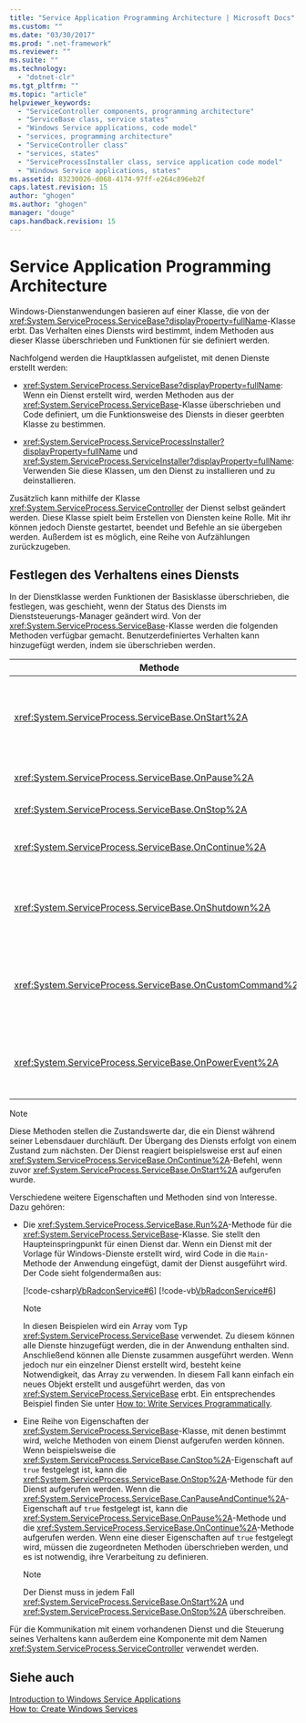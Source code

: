 ```yaml
---
title: "Service Application Programming Architecture | Microsoft Docs"
ms.custom: ""
ms.date: "03/30/2017"
ms.prod: ".net-framework"
ms.reviewer: ""
ms.suite: ""
ms.technology: 
  - "dotnet-clr"
ms.tgt_pltfrm: ""
ms.topic: "article"
helpviewer_keywords: 
  - "ServiceController components, programming architecture"
  - "ServiceBase class, service states"
  - "Windows Service applications, code model"
  - "services, programming architecture"
  - "ServiceController class"
  - "services, states"
  - "ServiceProcessInstaller class, service application code model"
  - "Windows Service applications, states"
ms.assetid: 83230026-d068-4174-97ff-e264c896eb2f
caps.latest.revision: 15
author: "ghogen"
ms.author: "ghogen"
manager: "douge"
caps.handback.revision: 15
---
```

# Service Application Programming Architecture
Windows\-Dienstanwendungen basieren auf einer Klasse, die von der <xref:System.ServiceProcess.ServiceBase?displayProperty=fullName>\-Klasse erbt.  Das Verhalten eines Diensts wird bestimmt, indem Methoden aus dieser Klasse überschrieben und Funktionen für sie definiert werden.  
  
 Nachfolgend werden die Hauptklassen aufgelistet, mit denen Dienste erstellt werden:  
  
-   <xref:System.ServiceProcess.ServiceBase?displayProperty=fullName>: Wenn ein Dienst erstellt wird, werden Methoden aus der <xref:System.ServiceProcess.ServiceBase>\-Klasse überschrieben und Code definiert, um die Funktionsweise des Diensts in dieser geerbten Klasse zu bestimmen.  
  
-   <xref:System.ServiceProcess.ServiceProcessInstaller?displayProperty=fullName> und <xref:System.ServiceProcess.ServiceInstaller?displayProperty=fullName>: Verwenden Sie diese Klassen, um den Dienst zu installieren und zu deinstallieren.  
  
 Zusätzlich kann mithilfe der Klasse <xref:System.ServiceProcess.ServiceController> der Dienst selbst geändert werden.  Diese Klasse spielt beim Erstellen von Diensten keine Rolle. Mit ihr können jedoch Dienste gestartet, beendet und Befehle an sie übergeben werden. Außerdem ist es möglich, eine Reihe von Aufzählungen zurückzugeben.  
  
## Festlegen des Verhaltens eines Diensts  
 In der Dienstklasse werden Funktionen der Basisklasse überschrieben, die festlegen, was geschieht, wenn der Status des Diensts im Dienststeuerungs\-Manager geändert wird.  Von der <xref:System.ServiceProcess.ServiceBase>\-Klasse werden die folgenden Methoden verfügbar gemacht. Benutzerdefiniertes Verhalten kann hinzugefügt werden, indem sie überschrieben werden.  
  
|Methode|Zweck des Überschreibens|  
|-------------|------------------------------|  
|<xref:System.ServiceProcess.ServiceBase.OnStart%2A>|Angeben, welche Aktionen vorgenommen werden, wenn der Diensts gestartet wird.  Es muss Code in diese Prozedur geschrieben werden, damit ein Dienst nützliche Arbeiten durchführen kann.|  
|<xref:System.ServiceProcess.ServiceBase.OnPause%2A>|Angeben, was geschehen soll, wenn der Dienst angehalten wird.|  
|<xref:System.ServiceProcess.ServiceBase.OnStop%2A>|Angeben, was geschehen soll, wenn der Dienst beendet wird.|  
|<xref:System.ServiceProcess.ServiceBase.OnContinue%2A>|Angeben, was geschehen soll, wenn vom Dienst nach dem Anhalten die normale Funktion fortgesetzt wird.|  
|<xref:System.ServiceProcess.ServiceBase.OnShutdown%2A>|Angeben, was geschehen soll, wenn das Herunterfahren des Systems unmittelbar bevorsteht, sofern der Dienst zu diesem Zeitpunkt ausgeführt wird.|  
|<xref:System.ServiceProcess.ServiceBase.OnCustomCommand%2A>|Angeben, was geschehen soll, wenn vom Dienst ein benutzerdefinierter Befehl empfangen wird.  Weitere Informationen über benutzerdefinierte Befehle finden Sie in MSDN Online.|  
|<xref:System.ServiceProcess.ServiceBase.OnPowerEvent%2A>|Angeben, wie von dem Dienst beim Empfangen eines Energieverwaltungsereignisses reagiert wird, z. B. niedriger Akkustand oder Standbymodus.|  
  
> [!NOTE]
>  Diese Methoden stellen die Zustandswerte dar, die ein Dienst während seiner Lebensdauer durchläuft. Der Übergang des Diensts erfolgt von einem Zustand zum nächsten.  Der Dienst reagiert beispielsweise erst auf einen <xref:System.ServiceProcess.ServiceBase.OnContinue%2A>\-Befehl, wenn zuvor <xref:System.ServiceProcess.ServiceBase.OnStart%2A> aufgerufen wurde.  
  
 Verschiedene weitere Eigenschaften und Methoden sind von Interesse.  Dazu gehören:  
  
-   Die <xref:System.ServiceProcess.ServiceBase.Run%2A>\-Methode für die <xref:System.ServiceProcess.ServiceBase>\-Klasse.  Sie stellt den Haupteinspringpunkt für einen Dienst dar.  Wenn ein Dienst mit der Vorlage für Windows\-Dienste erstellt wird, wird Code in die `Main`\-Methode der Anwendung eingefügt, damit der Dienst ausgeführt wird.  Der Code sieht folgendermaßen aus:  
  
     [!code-csharp[VbRadconService#6](../../../samples/snippets/csharp/VS_Snippets_VBCSharp/VbRadconService/CS/MyNewService.cs#6)]
     [!code-vb[VbRadconService#6](../../../samples/snippets/visualbasic/VS_Snippets_VBCSharp/VbRadconService/VB/MyNewService.vb#6)]  
  
    > [!NOTE]
    >  In diesen Beispielen wird ein Array vom Typ <xref:System.ServiceProcess.ServiceBase> verwendet. Zu diesem können alle Dienste hinzugefügt werden, die in der Anwendung enthalten sind. Anschließend können alle Dienste zusammen ausgeführt werden.  Wenn jedoch nur ein einzelner Dienst erstellt wird, besteht keine Notwendigkeit, das Array zu verwenden. In diesem Fall kann einfach ein neues Objekt erstellt und ausgeführt werden, das von <xref:System.ServiceProcess.ServiceBase> erbt.  Ein entsprechendes Beispiel finden Sie unter [How to: Write Services Programmatically](../../../docs/framework/windows-services/how-to-write-services-programmatically.md).  
  
-   Eine Reihe von Eigenschaften der <xref:System.ServiceProcess.ServiceBase>\-Klasse,  mit denen bestimmt wird, welche Methoden von einem Dienst aufgerufen werden können.  Wenn beispielsweise die <xref:System.ServiceProcess.ServiceBase.CanStop%2A>\-Eigenschaft auf `true` festgelegt ist, kann die <xref:System.ServiceProcess.ServiceBase.OnStop%2A>\-Methode für den Dienst aufgerufen werden.  Wenn die <xref:System.ServiceProcess.ServiceBase.CanPauseAndContinue%2A>\-Eigenschaft auf `true` festgelegt ist, kann die <xref:System.ServiceProcess.ServiceBase.OnPause%2A>\-Methode und die <xref:System.ServiceProcess.ServiceBase.OnContinue%2A>\-Methode aufgerufen werden.  Wenn eine dieser Eigenschaften auf `true` festgelegt wird, müssen die zugeordneten Methoden überschrieben werden, und es ist notwendig, ihre Verarbeitung zu definieren.  
  
    > [!NOTE]
    >  Der Dienst muss in jedem Fall <xref:System.ServiceProcess.ServiceBase.OnStart%2A> und <xref:System.ServiceProcess.ServiceBase.OnStop%2A> überschreiben.  
  
 Für die Kommunikation mit einem vorhandenen Dienst und die Steuerung seines Verhaltens kann außerdem eine Komponente mit dem Namen <xref:System.ServiceProcess.ServiceController> verwendet werden.  
  
## Siehe auch  
 [Introduction to Windows Service Applications](../../../docs/framework/windows-services/introduction-to-windows-service-applications.md)   
 [How to: Create Windows Services](../../../docs/framework/windows-services/how-to-create-windows-services.md)